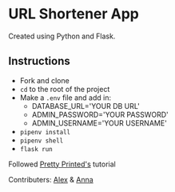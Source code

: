 # URL Shortener App

Created using Python and Flask.

## Instructions

-   Fork and clone
-   `cd` to the root of the project
-   Make a `.env` file and add in:
    -   DATABASE_URL='YOUR DB URL'
    -   ADMIN_PASSWORD='YOUR PASSWORD'
    -   ADMIN_USERNAME='YOUR USERNAME'
-   `pipenv install`
-   `pipenv shell`
-   `flask run`

Followed [Pretty Printed's](https://www.youtube.com/watch?v=rGQKHpjMn_M&ab_channel=PrettyPrinted) tutorial

Contributers: [Alex](https://github.com/AKP-13) & [Anna](https://github.com/AnnaTran96)
